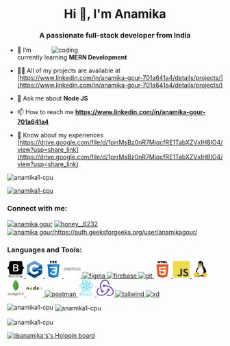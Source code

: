 <h1 align="center">Hi 👋, I'm Anamika</h1>
<h3 align="center">A passionate full-stack developer from India</h3>

<img align="right" alt="coding" width="400" src="https://media.giphy.com/media/L1R1tvI9svkIWwpVYr/giphy.gif">

- 🌱 I’m currently learning **MERN Development**

- 👨‍💻 All of my projects are available at [https://www.linkedin.com/in/anamika-gour-701a641a4/details/projects/](https://www.linkedin.com/in/anamika-gour-701a641a4/details/projects/)

- 💬 Ask me about **Node JS**

- 📫 How to reach me **https://www.linkedin.com/in/anamika-gour-701a641a4**

- 📄 Know about my experiences [https://drive.google.com/file/d/1prrMsBz0nR7MiqcfRE1TabXZVxIH8IO4/view?usp=share_link](https://drive.google.com/file/d/1prrMsBz0nR7MiqcfRE1TabXZVxIH8IO4/view?usp=share_link)

<p align="left"> <img src="https://komarev.com/ghpvc/?username=anamika1-cpu&label=Profile%20views&color=0e75b6&style=flat" alt="anamika1-cpu" /> </p>

<p align="left"> <a href="https://github.com/ryo-ma/github-profile-trophy"><img src="https://github-profile-trophy.vercel.app/?username=anamika1-cpu" alt="anamika1-cpu" /></a> </p>


<h3 align="left">Connect with me:</h3>
<p align="left">
<a href="https://linkedin.com/in/anamika gour" target="blank"><img align="center" src="https://raw.githubusercontent.com/rahuldkjain/github-profile-readme-generator/master/src/images/icons/Social/linked-in-alt.svg" alt="anamika gour" height="30" width="40" /></a>
<a href="https://instagram.com/honey__6232" target="blank"><img align="center" src="https://raw.githubusercontent.com/rahuldkjain/github-profile-readme-generator/master/src/images/icons/Social/instagram.svg" alt="honey__6232" height="30" width="40" /></a>
<a href="https://auth.geeksforgeeks.org/user/anamika gour/https://auth.geeksforgeeks.org/user/anamikagour/" target="blank"><img align="center" src="https://raw.githubusercontent.com/rahuldkjain/github-profile-readme-generator/master/src/images/icons/Social/geeks-for-geeks.svg" alt="anamika gour/https://auth.geeksforgeeks.org/user/anamikagour/" height="30" width="40" /></a>
</p>

<h3 align="left">Languages and Tools:</h3>
<p align="left"> <a href="https://getbootstrap.com" target="_blank" rel="noreferrer"> <img src="https://raw.githubusercontent.com/devicons/devicon/master/icons/bootstrap/bootstrap-plain-wordmark.svg" alt="bootstrap" width="40" height="40"/> </a> <a href="https://www.w3schools.com/cpp/" target="_blank" rel="noreferrer"> <img src="https://raw.githubusercontent.com/devicons/devicon/master/icons/cplusplus/cplusplus-original.svg" alt="cplusplus" width="40" height="40"/> </a> <a href="https://www.w3schools.com/css/" target="_blank" rel="noreferrer"> <img src="https://raw.githubusercontent.com/devicons/devicon/master/icons/css3/css3-original-wordmark.svg" alt="css3" width="40" height="40"/> </a> <a href="https://expressjs.com" target="_blank" rel="noreferrer"> <img src="https://raw.githubusercontent.com/devicons/devicon/master/icons/express/express-original-wordmark.svg" alt="express" width="40" height="40"/> </a> <a href="https://www.figma.com/" target="_blank" rel="noreferrer"> <img src="https://www.vectorlogo.zone/logos/figma/figma-icon.svg" alt="figma" width="40" height="40"/> </a> <a href="https://firebase.google.com/" target="_blank" rel="noreferrer"> <img src="https://www.vectorlogo.zone/logos/firebase/firebase-icon.svg" alt="firebase" width="40" height="40"/> </a> <a href="https://git-scm.com/" target="_blank" rel="noreferrer"> <img src="https://www.vectorlogo.zone/logos/git-scm/git-scm-icon.svg" alt="git" width="40" height="40"/> </a> <a href="https://www.w3.org/html/" target="_blank" rel="noreferrer"> <img src="https://raw.githubusercontent.com/devicons/devicon/master/icons/html5/html5-original-wordmark.svg" alt="html5" width="40" height="40"/> </a> <a href="https://developer.mozilla.org/en-US/docs/Web/JavaScript" target="_blank" rel="noreferrer"> <img src="https://raw.githubusercontent.com/devicons/devicon/master/icons/javascript/javascript-original.svg" alt="javascript" width="40" height="40"/> </a> <a href="https://www.linux.org/" target="_blank" rel="noreferrer"> <img src="https://raw.githubusercontent.com/devicons/devicon/master/icons/linux/linux-original.svg" alt="linux" width="40" height="40"/> </a> <a href="https://www.mongodb.com/" target="_blank" rel="noreferrer"> <img src="https://raw.githubusercontent.com/devicons/devicon/master/icons/mongodb/mongodb-original-wordmark.svg" alt="mongodb" width="40" height="40"/> </a> <a href="https://nodejs.org" target="_blank" rel="noreferrer"> <img src="https://raw.githubusercontent.com/devicons/devicon/master/icons/nodejs/nodejs-original-wordmark.svg" alt="nodejs" width="40" height="40"/> </a> <a href="https://postman.com" target="_blank" rel="noreferrer"> <img src="https://www.vectorlogo.zone/logos/getpostman/getpostman-icon.svg" alt="postman" width="40" height="40"/> </a> <a href="https://reactjs.org/" target="_blank" rel="noreferrer"> <img src="https://raw.githubusercontent.com/devicons/devicon/master/icons/react/react-original-wordmark.svg" alt="react" width="40" height="40"/> </a> <a href="https://redux.js.org" target="_blank" rel="noreferrer"> <img src="https://raw.githubusercontent.com/devicons/devicon/master/icons/redux/redux-original.svg" alt="redux" width="40" height="40"/> </a> <a href="https://tailwindcss.com/" target="_blank" rel="noreferrer"> <img src="https://www.vectorlogo.zone/logos/tailwindcss/tailwindcss-icon.svg" alt="tailwind" width="40" height="40"/> </a> <a href="https://www.adobe.com/products/xd.html" target="_blank" rel="noreferrer"> <img src="https://cdn.worldvectorlogo.com/logos/adobe-xd.svg" alt="xd" width="40" height="40"/> </a> </p>

<p><img align="left" src="https://github-readme-stats.vercel.app/api/top-langs?username=anamika1-cpu&show_icons=true&locale=en&layout=compact" alt="anamika1-cpu" /></p>

<p>&nbsp;<img align="center" src="https://github-readme-stats.vercel.app/api?username=anamika1-cpu&show_icons=true&locale=en" alt="anamika1-cpu" /></p>

<p><img align="center" src="https://github-readme-streak-stats.herokuapp.com/?user=anamika1-cpu&" alt="anamika1-cpu" /></p>
<a href="https://holopin.io/@anamikagour">
  <img src="https://holopin.me/anamikagour" alt="@anamika's's Holopin board" />
</a>
<!-- <a href="https://holopin.io/@anamikagour">
  <img src="https://holopin.me/anamika1cpu" alt="@anamika's's Holopin board" />
</a> -->

